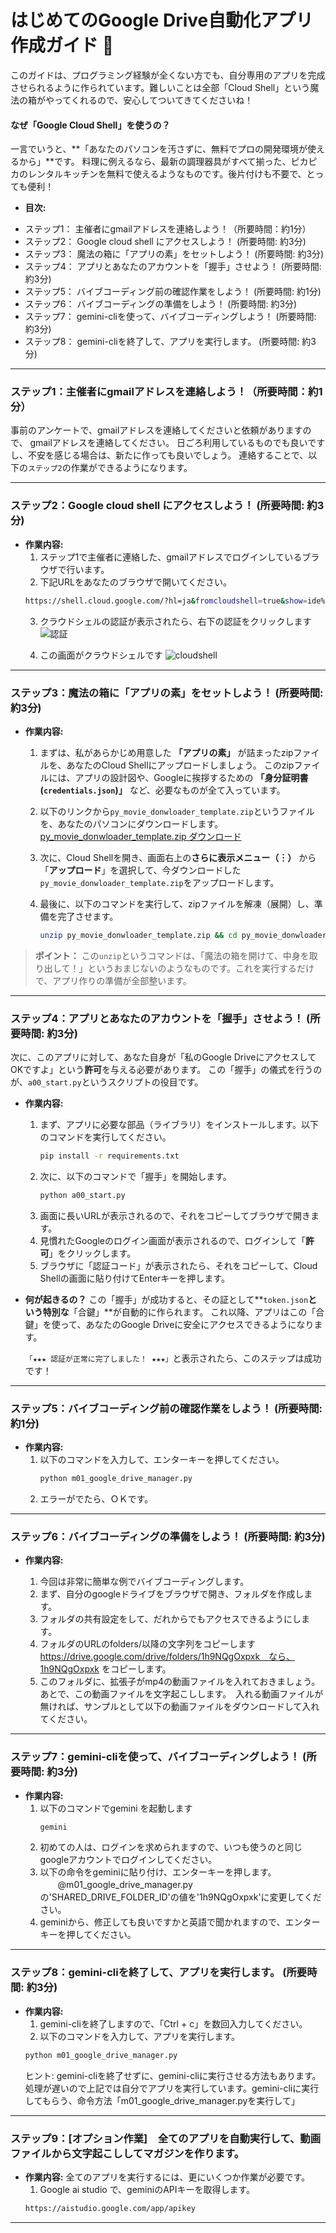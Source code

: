 # はじめてのGoogle Drive自動化アプリ作成ガイド 🚀 

このガイドは、プログラミング経験が全くない方でも、自分専用のアプリを完成させられるように作られています。難しいことは全部「Cloud Shell」という魔法の箱がやってくれるので、安心してついてきてくださいね！

#### なぜ「Google Cloud Shell」を使うの？
一言でいうと、**「あなたのパソコンを汚さずに、無料でプロの開発環境が使えるから」**です。
料理に例えるなら、最新の調理器具がすべて揃った、ピカピカのレンタルキッチンを無料で使えるようなものです。後片付けも不要で、とっても便利！

*   **目次:**
- ステップ1： 主催者にgmailアドレスを連絡しよう！（所要時間：約1分）
- ステップ2： Google cloud shell にアクセスしよう！ (所要時間: 約3分)
- ステップ3： 魔法の箱に「アプリの素」をセットしよう！ (所要時間: 約3分)
- ステップ4： アプリとあなたのアカウントを「握手」させよう！ (所要時間: 約3分)
- ステップ5： バイブコーディング前の確認作業をしよう！ (所要時間: 約1分)
- ステップ6： バイブコーディングの準備をしよう！ (所要時間: 約3分)
- ステップ7： gemini-cliを使って、バイブコーディングしよう！ (所要時間: 約3分)
- ステップ8： gemini-cliを終了して、アプリを実行します。 (所要時間: 約3分)

---

### ステップ1：主催者にgmailアドレスを連絡しよう！（所要時間：約1分）
事前のアンケートで、gmailアドレスを連絡してくださいと依頼がありますので、
gmailアドレスを連絡してください。
日ごろ利用しているものでも良いですし、不安を感じる場合は、新たに作っても良いでしょう。
連絡することで、以下の`ステップ2`の作業ができるようになります。 

---

### ステップ2：Google cloud shell にアクセスしよう！ (所要時間: 約3分)
*   **作業内容:**
    1. ステップ1で主催者に連絡した、gmailアドレスでログインしているブラウザで行います。
    2. 下記URLをあなたのブラウザで開いてください。
    ```bash
    https://shell.cloud.google.com/?hl=ja&fromcloudshell=true&show=ide%2Cterminal
    ```
    3. クラウドシェルの認証が表示されたら、右下の認証をクリックします
    ![認証](img/cloudshell1.png)

    4. この画面がクラウドシェルです
    ![cloudshell](img/cloudshell2.png)

---

### ステップ3：魔法の箱に「アプリの素」をセットしよう！ (所要時間: 約3分)


*   **作業内容:**
    1. まずは、私があらかじめ用意した **「アプリの素」** が詰まったzipファイルを、あなたのCloud Shellにアップロードしましょう。
    このzipファイルには、アプリの設計図や、Googleに挨拶するための **「身分証明書 (`credentials.json`)」** など、必要なものが全て入っています。
    2. 以下のリンクから`py_movie_donwloader_template.zip`というファイルを、あなたのパソコンにダウンロードします。
    [py_movie_donwloader_template.zip ダウンロード](https://github.com/sinzy0925/py_movie_downloader_template/raw/refs/heads/main/img/py_movie_downloader_template.zip)

    3.  次に、Cloud Shellを開き、画面右上の**さらに表示メニュー（︙）** から「**アップロード**」を選択して、今ダウンロードした`py_movie_donwloader_template.zip`をアップロードします。

    4.  最後に、以下のコマンドを実行して、zipファイルを解凍（展開）し、準備を完了させます。
        ```bash
        unzip py_movie_donwloader_template.zip && cd py_movie_donwloader_template
        ```

> **ポイント：**
> この`unzip`というコマンドは、「魔法の箱を開けて、中身を取り出して！」というおまじないのようなものです。これを実行するだけで、アプリ作りの準備が全部整います。

---

### ステップ4：アプリとあなたのアカウントを「握手」させよう！ (所要時間: 約3分)

次に、このアプリに対して、あなた自身が「私のGoogle DriveにアクセスしてOKですよ」という**許可**を与える必要があります。
この「握手」の儀式を行うのが、`a00_start.py`というスクリプトの役目です。

*   **作業内容:**
    1.  まず、アプリに必要な部品（ライブラリ）をインストールします。以下のコマンドを実行してください。
        ```bash
        pip install -r requirements.txt
        ```
    2.  次に、以下のコマンドで「握手」を開始します。
        ```bash
        python a00_start.py
        ```
    3.  画面に長いURLが表示されるので、それをコピーしてブラウザで開きます。
    4.  見慣れたGoogleのログイン画面が表示されるので、ログインして「**許可**」をクリックします。
    5.  ブラウザに「認証コード」が表示されたら、それをコピーして、Cloud Shellの画面に貼り付けてEnterキーを押します。

*   **何が起きるの？**
    この「握手」が成功すると、その証として**`token.json`**という特別な**「合鍵」**が自動的に作られます。
    これ以降、アプリはこの「合鍵」を使って、あなたのGoogle Driveに安全にアクセスできるようになります。

    `「★★★ 認証が正常に完了しました！ ★★★」`と表示されたら、このステップは成功です！

---

### ステップ5：バイブコーディング前の確認作業をしよう！ (所要時間: 約1分)
*   **作業内容:**
    1. 以下のコマンドを入力して、エンターキーを押してください。
        ```bash
        python m01_google_drive_manager.py
        ```
    2. エラーがでたら、ＯＫです。

---

### ステップ6：バイブコーディングの準備をしよう！ (所要時間: 約3分)
*   **作業内容:**

    1. 今回は非常に簡単な例でバイブコーディングします。
    2. まず、自分のgoogleドライブをブラウザで開き、フォルダを作成します。
    3. フォルダの共有設定をして、だれからでもアクセスできるようにします。
    4. フォルダのURLのfolders/以降の文字列をコピーします
    　　https://drive.google.com/drive/folders/1h9NQgOxpxk　なら、1h9NQgOxpxk をコピーします。
    5. このフォルダに、拡張子がmp4の動画ファイルを入れておきましょう。あとで、この動画ファイルを文字起こしします。　入れる動画ファイルが無ければ、サンプルとして以下の動画ファイルをダウンロードして入れてください。

---

### ステップ7：gemini-cliを使って、バイブコーディングしよう！ (所要時間: 約3分)
*   **作業内容:**
    1.  以下のコマンドでgemini を起動します
        ```bash
        gemini
        ```
    2. 初めての人は、ログインを求められますので、いつも使うのと同じgoogleアカウントでログインしてください。
    3. 以下の命令をgeminiに貼り付け、エンターキーを押します。
    　　@m01_google_drive_manager.py の'SHARED_DRIVE_FOLDER_ID'の値を'1h9NQgOxpxk'に変更してください。
    4. geminiから、修正しても良いですかと英語で聞かれますので、エンターキーを押してください。

---

### ステップ8：gemini-cliを終了して、アプリを実行します。 (所要時間: 約3分)
*   **作業内容:**
    1. gemini-cliを終了しますので、「Ctrl + c」を数回入力してください。
    2. 以下のコマンドを入力して、アプリを実行します。
    ```bash
    python m01_google_drive_manager.py
    ```
    ヒント: gemini-cliを終了せずに、gemini-cliに実行させる方法もあります。処理が遅いので上記では自分でアプリを実行しています。gemini-cliに実行してもらう、命令方法「m01_google_drive_manager.pyを実行して」

---

### ステップ9：[オプション作業]　全てのアプリを自動実行して、動画ファイルから文字起こししてマガジンを作ります。
*   **作業内容:**
    全てのアプリを実行するには、更にいくつか作業が必要です。
    1. Google ai studio で、geminiのAPIキーを取得します。
    ```bash
    https://aistudio.google.com/app/apikey
    ```



---


